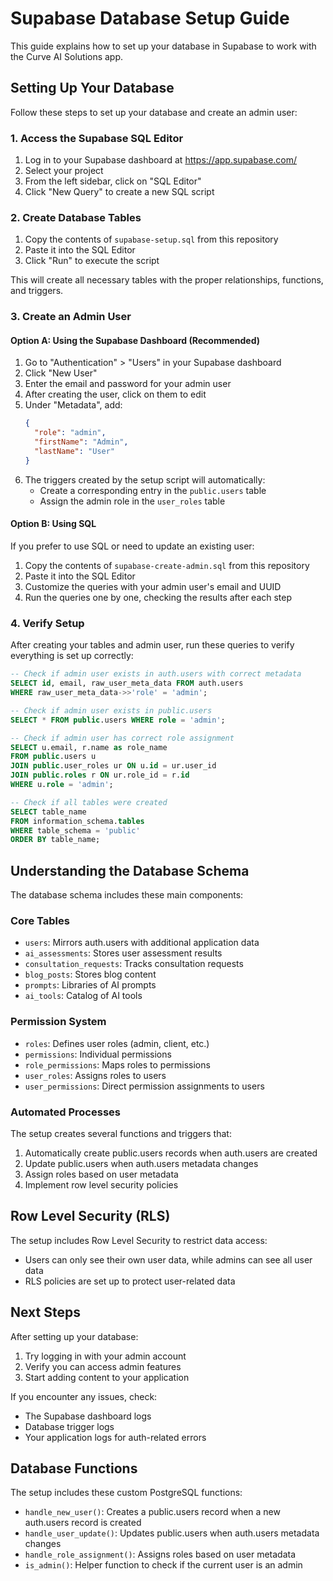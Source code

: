 # Supabase Database Setup Guide

This guide explains how to set up your database in Supabase to work with the Curve AI Solutions app.

## Setting Up Your Database

Follow these steps to set up your database and create an admin user:

### 1. Access the Supabase SQL Editor

1. Log in to your Supabase dashboard at https://app.supabase.com/
2. Select your project
3. From the left sidebar, click on "SQL Editor"
4. Click "New Query" to create a new SQL script

### 2. Create Database Tables

1. Copy the contents of `supabase-setup.sql` from this repository
2. Paste it into the SQL Editor
3. Click "Run" to execute the script

This will create all necessary tables with the proper relationships, functions, and triggers.

### 3. Create an Admin User

#### Option A: Using the Supabase Dashboard (Recommended)

1. Go to "Authentication" > "Users" in your Supabase dashboard
2. Click "New User"
3. Enter the email and password for your admin user
4. After creating the user, click on them to edit
5. Under "Metadata", add:
   ```json
   {
     "role": "admin",
     "firstName": "Admin",
     "lastName": "User"
   }
   ```
6. The triggers created by the setup script will automatically:
   - Create a corresponding entry in the `public.users` table
   - Assign the admin role in the `user_roles` table

#### Option B: Using SQL

If you prefer to use SQL or need to update an existing user:

1. Copy the contents of `supabase-create-admin.sql` from this repository
2. Paste it into the SQL Editor
3. Customize the queries with your admin user's email and UUID
4. Run the queries one by one, checking the results after each step

### 4. Verify Setup

After creating your tables and admin user, run these queries to verify everything is set up correctly:

```sql
-- Check if admin user exists in auth.users with correct metadata
SELECT id, email, raw_user_meta_data FROM auth.users 
WHERE raw_user_meta_data->>'role' = 'admin';

-- Check if admin user exists in public.users
SELECT * FROM public.users WHERE role = 'admin';

-- Check if admin user has correct role assignment
SELECT u.email, r.name as role_name
FROM public.users u
JOIN public.user_roles ur ON u.id = ur.user_id
JOIN public.roles r ON ur.role_id = r.id
WHERE u.role = 'admin';

-- Check if all tables were created
SELECT table_name 
FROM information_schema.tables 
WHERE table_schema = 'public' 
ORDER BY table_name;
```

## Understanding the Database Schema

The database schema includes these main components:

### Core Tables

- `users`: Mirrors auth.users with additional application data
- `ai_assessments`: Stores user assessment results
- `consultation_requests`: Tracks consultation requests
- `blog_posts`: Stores blog content
- `prompts`: Libraries of AI prompts
- `ai_tools`: Catalog of AI tools

### Permission System

- `roles`: Defines user roles (admin, client, etc.)
- `permissions`: Individual permissions
- `role_permissions`: Maps roles to permissions
- `user_roles`: Assigns roles to users
- `user_permissions`: Direct permission assignments to users

### Automated Processes

The setup creates several functions and triggers that:

1. Automatically create public.users records when auth.users are created
2. Update public.users when auth.users metadata changes
3. Assign roles based on user metadata
4. Implement row level security policies

## Row Level Security (RLS)

The setup includes Row Level Security to restrict data access:

- Users can only see their own user data, while admins can see all user data
- RLS policies are set up to protect user-related data

## Next Steps

After setting up your database:

1. Try logging in with your admin account
2. Verify you can access admin features
3. Start adding content to your application

If you encounter any issues, check:
- The Supabase dashboard logs
- Database trigger logs
- Your application logs for auth-related errors

## Database Functions

The setup includes these custom PostgreSQL functions:

- `handle_new_user()`: Creates a public.users record when a new auth.users record is created
- `handle_user_update()`: Updates public.users when auth.users metadata changes
- `handle_role_assignment()`: Assigns roles based on user metadata
- `is_admin()`: Helper function to check if the current user is an admin